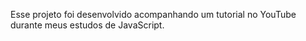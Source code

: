 Esse projeto foi desenvolvido acompanhando um tutorial no YouTube durante meus estudos de JavaScript.
